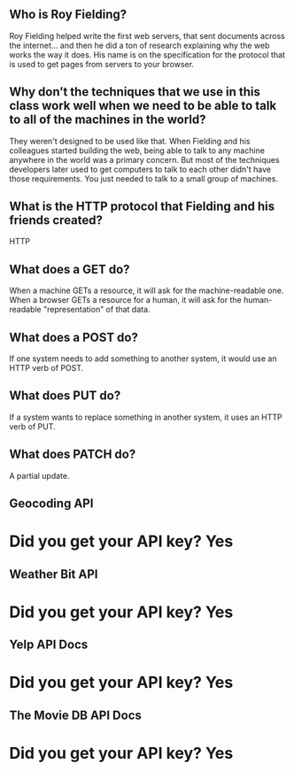 ## Who is Roy Fielding?
Roy Fielding helped write the first web servers, that sent documents across the internet… and then he did a ton of research explaining why the web works the way it does. His name is on the specification for the protocol that is used to get pages from servers to your browser.

## Why don’t the techniques that we use in this class work well when we need to be able to talk to all of the machines in the world?
They weren't designed to be used like that. When Fielding and his colleagues started building the web, being able to talk to any machine anywhere in the world was a primary concern. But most of the techniques developers later used to get computers to talk to each other didn't have those requirements. You just needed to talk to a small group of machines.

## What is the HTTP protocol that Fielding and his friends created?
HTTP

## What does a GET do?
When a machine GETs a resource, it will ask for the machine-readable one. When a browser GETs a resource for a human, it will ask for the human-readable "representation" of that data.

## What does a POST do?
If one system needs to add something to another system, it would use an HTTP verb of POST.

## What does PUT do?
If a system wants to replace something in another system, it uses an HTTP verb of PUT.

## What does PATCH do?
A partial update.


## Geocoding API

# Did you get your API key? Yes

## Weather Bit API

# Did you get your API key? Yes

## Yelp API Docs

# Did you get your API key? Yes

## The Movie DB API Docs

# Did you get your API key? Yes
